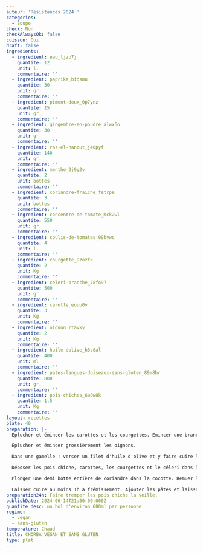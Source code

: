 ```yaml
---
auteur: 'Résistances 2024 '
categories:
  - Soupe
check: Non
checkAlwaysOk: false
cuisson: Oui
draft: false
ingredients:
  - ingredient: eau_ljzb7j
    quantite: 12
    unit: l.
    commentaire: ''
  - ingredient: paprika_bidsmu
    quantite: 30
    unit: gr.
    commentaire: ''
  - ingredient: piment-doux_0p7ynz
    quantite: 15
    unit: gr.
    commentaire: ''
  - ingredient: gingembre-en-poudre_alwx6o
    quantite: 30
    unit: gr.
    commentaire: ''
  - ingredient: ras-el-hanout_j40pyf
    quantite: 140
    unit: gr.
    commentaire: ''
  - ingredient: menthe_2j9y2v
    quantite: 2
    unit: bottes
    commentaire: ''
  - ingredient: coriandre-fraiche_fetrpe
    quantite: 3
    unit: bottes
    commentaire: ''
  - ingredient: concentre-de-tomate_mck2wl
    quantite: 550
    unit: gr.
    commentaire: ''
  - ingredient: coulis-de-tomates_09bywc
    quantite: 4
    unit: l.
    commentaire: ''
  - ingredient: courgette_9zozfk
    quantite: 2
    unit: Kg
    commentaire: ''
  - ingredient: celeri-branche_78fo97
    quantite: 500
    unit: gr.
    commentaire: ''
  - ingredient: carotte_eouu0v
    quantite: 3
    unit: Kg
    commentaire: ''
  - ingredient: oignon_rtavky
    quantite: 2
    unit: Kg
    commentaire: ''
  - ingredient: huile-dolive_h3c8al
    quantite: 400
    unit: ml
    commentaire: ''
  - ingredient: pates-langues-doiseaux-sans-gluten_89m8hr
    quantite: 800
    unit: gr.
    commentaire: ''
  - ingredient: pois-chiches_6a8w8k
    quantite: 1.5
    unit: Kg
    commentaire: ''
layout: recettes
plate: 40
preparation: |-
  Eplucher et émincer les carottes et les courgettes. Emincer une branche de céleri. Mettre le tout dans un saladier. Réserver.

  Eplucher et émincer grossièrement les oignons.

  Dans une gamelle : verser un filet d'huile d'olive et y faire cuire les oignons. Assaisonner avec le ras el hanout, le gingembre en poudre, le paprika et le piment doux.

  Déposer les pois chiche, carottes, les courgettes et le céleri dans la gamelle. Ajouter le concentré de tomates, l'eau et le coulis de tomate. Assaisonner de sel et de poivre.

  Plonger une demi botte entière de coriandre dans la cocotte. Remuer le tout.

  Laisser cuire au moins 1h à frémissement. Ajouter les pâtes et laisser cuire quelques minutes à frémissement
preparation24h: Faire tremper les pois chiche la veille.
publishDate: 2024-06-14T21:50:00.000Z
quantite_desc: un bol d'environ 600ml par personne
regime:
  - vegan
  - sans-gluten
temperature: Chaud
title: CHORBA VEGAN ET SANS GLUTEN
type: plat
---
```

